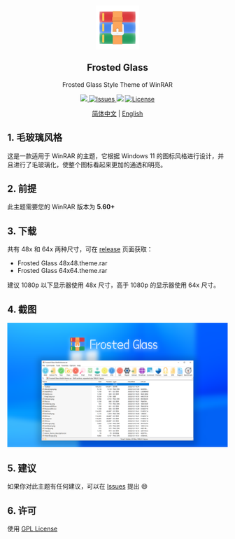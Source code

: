 <p align="center">
 <img width="100px" src="assets/WinRAR.png" align="center" alt="WinRAR Keygen" />
 <h2 align="center">Frosted Glass</h2>
 <p align="center">Frosted Glass Style Theme of WinRAR</p>
</p>
<p align="center">
  <a href="https://github.com/bitcookies/frosted-glass-winrar-theme/releases">
  	<img src="https://img.shields.io/github/v/release/bitcookies/frosted-glass-winrar-theme?label=version" />
  </a>
  <a href="https://github.com/bitcookies/frosted-glass-winrar-theme/issues">
  	<img alt="Issues" src="https://img.shields.io/github/issues/bitcookies/frosted-glass-winrar-theme?color=F48D73" />
  </a>
  <img src="https://img.shields.io/badge/WinRAR-Theme-4184F4" />
  <a href="https://github.com/bitcookies/frosted-glass-winrar-theme//blob/master/LICENSE">
  	<img alt="License" src="https://img.shields.io/github/license/bitcookies/frosted-glass-winrar-theme.svg" />
  </a>
</p>

<p align="center">
  <a href="README.zh-CN.md">简体中文</a> | <a href="README.md">English</a>
</p>

## 1. 毛玻璃风格

这是一款适用于 WinRAR 的主题，它根据 Windows 11 的图标风格进行设计，并且进行了毛玻璃化，使整个图标看起来更加的通透和明亮。

## 2. 前提

此主题需要您的 WinRAR 版本为 **5.60+** 

## 3. 下载

共有 48x 和 64x 两种尺寸，可在 [release](https://github.com/bitcookies/frosted-glass-winrar-theme/releases) 页面获取：

+ Frosted Glass 48x48.theme.rar
+ Frosted Glass 64x64.theme.rar

建议 1080p 以下显示器使用 48x 尺寸，高于 1080p 的显示器使用 64x 尺寸。

## 4. 截图

![Screenshot.png](assets/Screenshot.png)

## 5. 建议

如果你对此主题有任何建议，可以在 [Issues](https://github.com/bitcookies/winrar-keygen/issues) 提出 😄

## 6. 许可

使用 [GPL License](https://github.com/bitcookies/frosted-glass-winrar-theme/blob/master/LICENSE)
